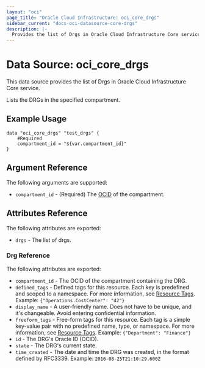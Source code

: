 ```yaml
---
layout: "oci"
page_title: "Oracle Cloud Infrastructure: oci_core_drgs"
sidebar_current: "docs-oci-datasource-core-drgs"
description: |-
  Provides the list of Drgs in Oracle Cloud Infrastructure Core service
---
```


# Data Source: oci_core_drgs
This data source provides the list of Drgs in Oracle Cloud Infrastructure Core service.

Lists the DRGs in the specified compartment.


## Example Usage

```hcl
data "oci_core_drgs" "test_drgs" {
	#Required
	compartment_id = "${var.compartment_id}"
}
```

## Argument Reference

The following arguments are supported:

* `compartment_id` - (Required) The [OCID](https://docs.cloud.oracle.com/iaas/Content/General/Concepts/identifiers.htm) of the compartment.


## Attributes Reference

The following attributes are exported:

* `drgs` - The list of drgs.

### Drg Reference

The following attributes are exported:

* `compartment_id` - The OCID of the compartment containing the DRG.
* `defined_tags` - Defined tags for this resource. Each key is predefined and scoped to a namespace. For more information, see [Resource Tags](https://docs.cloud.oracle.com/iaas/Content/General/Concepts/resourcetags.htm).  Example: `{"Operations.CostCenter": "42"}` 
* `display_name` - A user-friendly name. Does not have to be unique, and it's changeable. Avoid entering confidential information. 
* `freeform_tags` - Free-form tags for this resource. Each tag is a simple key-value pair with no predefined name, type, or namespace. For more information, see [Resource Tags](https://docs.cloud.oracle.com/iaas/Content/General/Concepts/resourcetags.htm).  Example: `{"Department": "Finance"}` 
* `id` - The DRG's Oracle ID (OCID).
* `state` - The DRG's current state.
* `time_created` - The date and time the DRG was created, in the format defined by RFC3339.  Example: `2016-08-25T21:10:29.600Z` 

